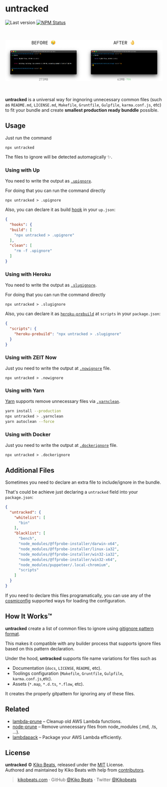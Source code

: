 # untracked

![Last version](https://img.shields.io/github/tag/Kikobeats/untracked.svg?style=flat-square)
[![NPM Status](https://img.shields.io/npm/dm/untracked.svg?style=flat-square)](https://www.npmjs.org/package/untracked)

<div align="center">
	<br>
	<br>
	<img width="1200" src="/demo.png">
	<br>
	<br>
	<br>
</div>

**untracked** is a universal way for ingnoring unnecessary common files (such as `README.md`, `LICENSE.md`, `Makefile`, `Gruntfile`, `Gulpfile`, `karma.conf.js`, etc) to fit your bundle and create **smallest production ready bunddle** possible.

## Usage

Just run the command

```
npx untracked
```

The files to ignore will be detected automagically ✨.

### Using with Up

You need to write the output as [`.upignore`](https://up.docs.apex.sh/#configuration.ignoring_files).

For doing that you can run the command directly

```
npx untracked > .upignore
```

Also, you can declare it as build [hook](https://up.docs.apex.sh/#configuration.hook_scripts) in your `up.json`:

```json
{
  "hooks": {
  "build": [
    "npx untracked > .upignore"
  ],
  "clean": [
    "rm -f .upignore"
  ]
}
```

### Using with Heroku

You need to write the output as [`.slugignore`](https://devcenter.heroku.com/articles/slug-compiler#ignoring-files-with-slugignore).

For doing that you can run the command directly

```
npx untracked > .slugignore
```

Also, you can declare it as [`heroku-prebuild`](https://devcenter.heroku.com/articles/nodejs-support#heroku-specific-build-steps) at `scripts` in your `package.json`:

```json
{
  "scripts": {
    "heroku-prebuild": "npx untracked > .slugignore"
  }
}
```

### Using with ZEIT Now

Just you need to write the output at [`.nowignore`](https://zeit.co/guides/prevent-uploading-sourcepaths-with-nowignore) file.

```
npx untracked > .nowignore
```

### Using with Yarn

[Yarn](https://yarnpkg.com) supports remove unnecessary files via [`.yarnclean`](https://yarnpkg.com/en/docs/cli/autoclean).

```bash
yarn install --production
npx untracked > .yarnclean
yarn autoclean --force
```

### Using with Docker

Just you need to write the output at [`.dockerignore`](https://docs.docker.com/engine/reference/builder/#dockerignore-file) file.

```
npx untracked > .dockerignore
```


## Additional Files

Sometimes you need to declare an extra file to include/ignore in the bundle.

That's could be achieve just declaring a `untracked` field into your `package.json`:

```json
{
  "untracked": {
    "whitelist": [
      "bin"
    ],
    "blacklist": [
      "bench",
      "node_modules/@ffprobe-installer/darwin-x64",
      "node_modules/@ffprobe-installer/linux-ia32",
      "node_modules/@ffprobe-installer/win32-ia32",
      "node_modules/@ffprobe-installer/win32-x64",
      "node_modules/puppeteer/.local-chromium",
      "scripts"
    ]
  }
}
```


If you need to declare this files programatically, you can use any of the [cosmiconfig](https://github.com/davidtheclark/cosmiconfig) supported ways for loading the configuration.

## How It Works™

**untracked** create a list of common files to ignore using [gitignore pattern format](https://git-scm.com/docs/gitignore#_pattern_format). 

This makes it compatible with any builder process that supports ignore files based on this pattern declaration.

Under the hood, **untracked** supports file name variations for files such as

- Documentation (`docs`, `LICENSE`, `README`, etc).
- Toolings configuration (`Makefile`, `Gruntfile`, `Gulpfile`, `karma.conf.js`,etc).
- Assets (`*.map`, `*.d.ts`, `*.flow`, etc).

It creates the properly gitpattern for ignoring any of these files.

## Related

- [lambda-prune](https://github.com/Kikobeats/lambda-prune) – Cleanup old AWS Lambda functions.
- [node-prune](https://github.com/tj/node-prune) – Remove unnecessary files from node_modules (.md, .ts, ...).
- [lambdapack](https://github.com/toriihq/lambdapack) – Package your AWS Lambda efficiently.


## License

**untracked** © [Kiko Beats](https://kikobeats.com), released under the [MIT](https://github.com/Kikobeats/untracked/blob/master/LICENSE.md) License.<br>
Authored and maintained by Kiko Beats with help from [contributors](https://github.com/Kikobeats/untracked/contributors).

> [kikobeats.com](https://kikobeats.com) · GitHub [@Kiko Beats](https://github.com/Kikobeats) · Twitter [@Kikobeats](https://twitter.com/Kikobeats)
